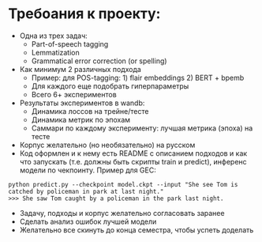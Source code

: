 # Требоания к проекту:
- Одна из трех задач: 
    - Part-of-speech tagging
    - Lemmatization
    - Grammatical error correction (or spelling)
- Как минимум 2 различных подхода
    - Пример: для POS-tagging: 1) flair embeddings  2) BERT + bpemb
    - Для каждого еще подобрать гиперпараметры
    - Всего 6+ экспериментов
- Результаты экспериментов в wandb:
    - Динамика лоссов на трейне/тесте
    - Динамика метрик по эпохам
    - Саммари по каждому эксперименту: лучшая метрика (эпоха) на тесте
- Корпус желательно (но необязательно) на русском
- Код оформлен и к нему есть README с описанием подходов и как что запускать (т.е. должны быть скрипты train и predict), инференс модели по чекпоинту. Пример для GEC:

 ```
 python predict.py --checkpoint model.ckpt --input "She see Tom is catched by policeman in park at last night."
 >>> She saw Tom caught by a policeman in the park last night.
 ```
- Задачу, подходы и корпус желательно согласовать заранее
- Сделать анализ ошибок лучшей модели
- Желательно все скинуть до конца семестра, чтобы успеть доделать